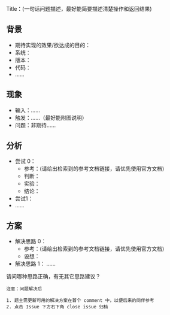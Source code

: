 Title：(一句话问题描述，最好能简要描述清楚操作和返回结果)


## 背景

- 期待实现的效果/欲达成的目的：
- 系统：
- 版本：
- 代码：
- ……

## 现象

- 输入：……
- 触发：……（最好能附图说明）
- 问题：非期待……

## 分析

- 尝试 0：
    - 参考：(请给出检索到的参考文档链接，请优先使用官方文档)
    - 判断：
    - 实验：
    - 结论：
- 尝试1：
- ……

## 方案

- 解决思路 0：
    - 参考：(请给出检索到的参考文档链接，请优先使用官方文档)
    - 设想：
- 解决思路 1：
……

请问哪种思路正确，有无其它思路建议？



	注意：问题解决后
	
	1. 题主需更新可用的解决方案在首个 comment 中，以便后来的同伴参考
	2. 点击 Issue 下方右下角 close issue 归档



